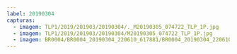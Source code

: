 ```yaml
---
label: 20190304
capturas:
  - imagem: TLP1/2019/201903/20190304/._M20190305_074722_TLP_1P.jpg
  - imagem: TLP1/2019/201903/20190304/M20190305_074722_TLP_1P.jpg
  - imagem: BR0004/BR0004_20190304_220610_617881/BR0004_20190304_220610_617881_stack_686_meteors.jpg
---
```

